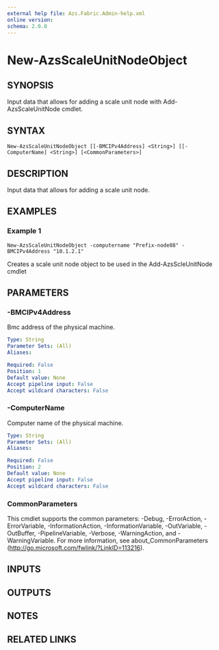 ```yaml
---
external help file: Azs.Fabric.Admin-help.xml
online version: 
schema: 2.0.0
---
```


# New-AzsScaleUnitNodeObject

## SYNOPSIS
Input data that allows for adding a scale unit node with Add-AzsScaleUnitNode cmdlet.

## SYNTAX

```
New-AzsScaleUnitNodeObject [[-BMCIPv4Address] <String>] [[-ComputerName] <String>] [<CommonParameters>]
```

## DESCRIPTION
Input data that allows for adding a scale unit node.

## EXAMPLES

### Example 1
```
New-AzsScaleUnitNodeObject -computername "Prefix-node08" -BMCIPv4Address "10.1.2.1" 
```

Creates a scale unit node object to be used in the Add-AzsScleUnitNode cmdlet

## PARAMETERS

### -BMCIPv4Address
Bmc address of the physical machine.

```yaml
Type: String
Parameter Sets: (All)
Aliases: 

Required: False
Position: 1
Default value: None
Accept pipeline input: False
Accept wildcard characters: False
```

### -ComputerName
Computer name of the physical machine.

```yaml
Type: String
Parameter Sets: (All)
Aliases: 

Required: False
Position: 2
Default value: None
Accept pipeline input: False
Accept wildcard characters: False
```

### CommonParameters
This cmdlet supports the common parameters: -Debug, -ErrorAction, -ErrorVariable, -InformationAction, -InformationVariable, -OutVariable, -OutBuffer, -PipelineVariable, -Verbose, -WarningAction, and -WarningVariable. For more information, see about_CommonParameters (http://go.microsoft.com/fwlink/?LinkID=113216).

## INPUTS

## OUTPUTS

## NOTES

## RELATED LINKS

